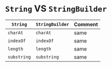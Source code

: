 # `String` VS `StringBuilder`
| **`String`** 	| **`StringBuilder`**	| Comment	|
|---------------|-----------------------|---------------|
|`charAt`	| `charAt`	      	| same		|
|`indexOf`	| `indexOf`	      	| same		|
|`length`	| `length`	      	| same		|
|`substring`	| `substring`	      	| same		|

